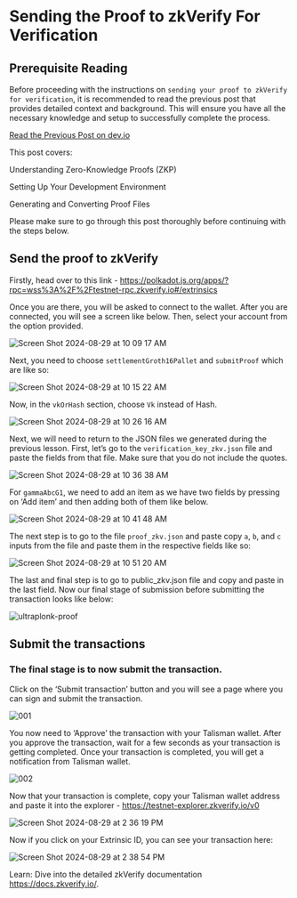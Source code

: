 # Sending the Proof to zkVerify For Verification

## Prerequisite Reading
Before proceeding with the instructions on ```sending your proof to zkVerify for verification```, it is recommended to read the previous post that provides detailed context and background. This will ensure you have all the necessary knowledge and setup to successfully complete the process.

[Read the Previous Post on dev.io](https://dev.to/ajtech0001/developers-guide-zkverify-i3e)

This post covers:

Understanding Zero-Knowledge Proofs (ZKP)

Setting Up Your Development Environment

Generating and Converting Proof Files

Please make sure to go through this post thoroughly before continuing with the steps below.

## Send the proof to zkVerify

Firstly, head over to this link -  https://polkadot.js.org/apps/?rpc=wss%3A%2F%2Ftestnet-rpc.zkverify.io#/extrinsics

Once you are there, you will be asked to connect to the wallet. After you are connected, you will see a screen like below. Then, select your account from the option provided.

![Screen Shot 2024-08-29 at 10 09 17 AM](https://github.com/user-attachments/assets/495ab8b3-32b5-4fef-add5-51c15dd3b6d0)

Next, you need to choose ```settlementGroth16Pallet``` and ```submitProof``` which are like so:

![Screen Shot 2024-08-29 at 10 15 22 AM](https://github.com/user-attachments/assets/1d9ef2de-ffce-4b18-9d6b-3322cd5d5add)

Now, in the ```vkOrHash``` section, choose ```Vk``` instead of Hash.

![Screen Shot 2024-08-29 at 10 26 16 AM](https://github.com/user-attachments/assets/ad854237-ad04-4568-b885-c43c5231f031)

Next, we will need to return to the JSON files we generated during the previous lesson. First, let’s go to the ```verification_key_zkv.json``` file and paste the fields from that file. Make sure that you do not include the quotes.

![Screen Shot 2024-08-29 at 10 36 38 AM](https://github.com/user-attachments/assets/fca4b2eb-bd73-485d-8a5d-3b7b09b8e62f)

For ```gammaAbcG1```, we need to add an item as we have two fields by pressing on ‘Add item’ and then adding both of them like below.

![Screen Shot 2024-08-29 at 10 41 48 AM](https://github.com/user-attachments/assets/8fe1f61d-b37f-43f7-ae00-8e4aa82e6f7b)

The next step is to go to the file ```proof_zkv.json``` and paste copy ```a```, ```b```, and ```c``` inputs from the file and paste them in the respective fields like so:

![Screen Shot 2024-08-29 at 10 51 20 AM](https://github.com/user-attachments/assets/1fbd5643-1345-4daf-8651-af862e02f666)

The last and final step is to go to public_zkv.json file and copy and paste in the last field. Now our final stage of submission before submitting the transaction looks like below:

![ultraplonk-proof](https://github.com/user-attachments/assets/6be39d74-0d13-4dbc-b839-bd6846e5504f)

## Submit the transactions

### The final stage is to now submit the transaction.

Click on the ‘Submit transaction’ button and you will see a page where you can sign and submit the transaction.

![001](https://github.com/user-attachments/assets/16cf170d-1f9b-4652-8957-fc6402e51f14)

You now need to ‘Approve’ the transaction with your Talisman wallet. After you approve the transaction, wait for a few seconds as your transaction is getting completed. Once your transaction is completed, you will get a notification from Talisman wallet.

![002](https://github.com/user-attachments/assets/0e08a128-0fc4-4978-b1c3-482bb2838d06)

Now that your transaction is complete, copy your Talisman wallet address and paste it into the explorer - https://testnet-explorer.zkverify.io/v0

![Screen Shot 2024-08-29 at 2 36 19 PM](https://github.com/user-attachments/assets/bc755419-fc96-412a-b338-9db8ea169839)

Now if you click on your Extrinsic ID, you can see your transaction here:

![Screen Shot 2024-08-29 at 2 38 54 PM](https://github.com/user-attachments/assets/ba90b996-1c71-4c3c-b0bd-5feb7928b119)

Learn: Dive into the detailed zkVerify documentation https://docs.zkverify.io/.





